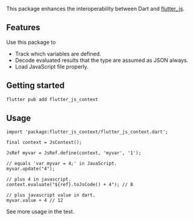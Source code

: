 <!--
This README describes the package. If you publish this package to pub.dev,
this README's contents appear on the landing page for your package.

For information about how to write a good package README, see the guide for
[writing package pages](https://dart.dev/guides/libraries/writing-package-pages).

For general information about developing packages, see the Dart guide for
[creating packages](https://dart.dev/guides/libraries/create-library-packages)
and the Flutter guide for
[developing packages and plugins](https://flutter.dev/developing-packages).
-->

This package enhances the interoperability between Dart and [flutter_js](https://pub.dev/documentation/flutter_js/latest/).

## Features

Use this package to

- Track which variables are defined.
- Decode evaluated results that the type are assumed as JSON always.
- Load JavaScript file properly.

## Getting started

```dart
flutter pub add flutter_js_context
```

## Usage

```
import 'package:flutter_js_context/flutter_js_context.dart';

final context = JsContext();

JsRef myvar = JsRef.define(context, 'myvar', '1');

// equals 'var myvar = 4;' in JavaScript.
myvar.update("4");

// plus 4 in javascript.
context.evaluate("${ref}.toJsCode() + 4"); // 8

// plus javascript value in dart.
myvar.value + 4 // 12
```

See more usage in the test.

